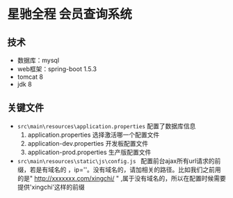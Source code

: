 # 星驰全程 会员查询系统

## 技术
- 数据库：mysql
- web框架：spring-boot 1.5.3
- tomcat 8
- jdk 8


## 关键文件

- `src\main\resources\application.properties` 配置了数据库信息
    1. application.properties  选择激活哪一个配置文件
    1. application-dev.properties 开发板配置文件
    1. application-prod.properties 生产版配置文件
- `src\main\resources\static\js\config.js `  配置前台ajax所有url请求的前缀，若是有域名的 ，ip=''。没有域名的，请加相关的路径。比如我们之前用的是"  http://xxxxxxx.com/xingchi/ " ,属于没有域名的，所以在配置时候需要提供'xingchi'这样的前缀